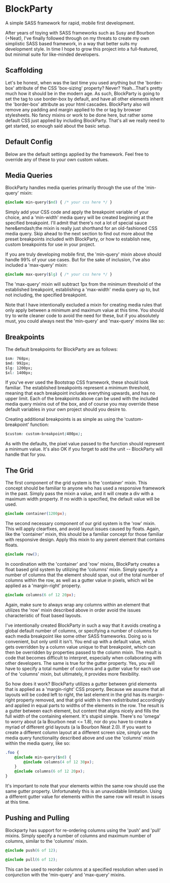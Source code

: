 # BlockParty
A simple SASS framework for rapid, mobile first development.

After years of toying with SASS frameworks such as Susy and Bourbon (+Neat), I've finally followed through on my threats to create my own simplistic SASS based framework, in a way that better suits my development style. In time I hope to grow this project into a full-featured, but minimal suite for like-minded developers.

## Scaffolding

Let's be honest, when was the last time you used anything but the 'border-box' attribute of the CSS 'box-sizing' property? Never? Yeah...That's pretty much how it should be in the modern age. As such, BlockParty is going to set the <html> tag to use border-box by default, and have all other elements inherit the 'border-box' attribute as your html cascades. BlockParty also will remove any padding and margin applied to the <body> or <html> tag by browser stylesheets. No fancy mixins or work to be done here, but rather some default CSS just applied by including BlockParty. That's all we really need to get started, so enough said about the basic setup.

## Default Config

Below are the default settings applied by the framework. Feel free to override any of these to your own custom values.

## Media Queries

BlockParty handles media queries primarily through the use of the 'min-query' mixin:
```css
@include min-query($md) { /* your css here */ }
```
Simply add your CSS code and apply the breakpoint variable of your choice, and a 'min-width' media query will be created beginning at the specified breakpoint. I'll admit that there's not a lot of special sauce here&emdash;the mixin is really just shorthand for an old-fashioned CSS media query. Skip ahead to the next section to find out more about the preset breakpoints included with BlockParty, or how to establish new, custom breakpoints for use in your project.

If you are truly developing mobile first, the 'min-query' mixin above should handle 99% of your use cases. But for the sake of inclusion, I've also included a 'max-query' mixin:
```css
@include max-query($lg) { /* your css here */ }
```
The 'max-query' mixin will subtract 1px from the minimum threshold of the established breakpoint, establishing a 'max-width' media query up to, but not including, the specified breakpoint.

Note that I have intentionally excluded a mixin for creating media rules that only apply between a minimum and maximum value at this time. You should try to write cleaner code to avoid the need for these, but if you absolutely must, you could always nest the 'min-query' and 'max-query' mixins like so:

## Breakpoints

The default breakpoints for BlockParty are as follows:
```css
$sm: 768px;
$md: 992px;
$lg: 1200px;
$xl: 1400px;
```
If you've ever used the Bootstrap CSS framework, these should look familiar. The established breakpoints represent a minimum threshold, meaning that each breakpoint includes everything upwards, and has no upper limit. Each of the breakpoints above can be used with the included media query mixins out of the box, and of course you may override these default variables in your own project should you desire to.

Creating additional breakpoints is as simple as using the 'custom-breakpoint' function:
```css
$custom: custom-breakpoint(400px);
```
As with the defaults, the pixel value passed to the function should represent a minimum value. It's also OK if you forget to add the unit -- BlockParty will handle that for you.

## The Grid

The first component of the grid system is the 'container' mixin. This concept should be familiar to anyone who has used a responsive framework in the past. Simply pass the mixin a value, and it will create a div with a maximum width property. If no width is specified, the default value will be used.
```css
@include container(1200px);
```

The second necessary component of our grid system is the 'row' mixin. This will apply clearfixes, and avoid layout issues caused by floats. Again, like the 'container' mixin, this should be a familiar concept for those familiar with responsive design. Apply this mixin to any parent element that contains floats.
```css
@include row();
```

In coordination with the 'container' and 'row' mixins, BlockParty creates a float based grid system by utilizing the 'columns' mixin. Simply specify a number of columns that the element should span, out of the total number of columns within the row, as well as a gutter value in pixels, which wil be applied as a 'margin-right' property.
```css
@include columns(6 of 12 20px);
```
Again, make sure to always wrap any columns within an element that utilizes the 'row' mixin described above in order avoid the issues characteristic of float based layouts.

I've intentionally created BlockParty in such a way that it avoids creating a global default number of columns, or specifying a number of columns for each media breakpoint like some other SASS frameworks. Doing so is convenient, but only until it isn't. You end up with a default value, which gets overridden by a column value unique to that breakpoint, which can then be overridden by properties passed to the column mixin. The result is code that becomes difficult to interpret, especially when collaborating with other developers. The same is true for the gutter property. Yes, you will have to specify a total number of columns and a gutter value for each use of the 'columns' mixin, but ultimately, it provides more flexibility.

So how does it work? BlockParty utilizes a gutter between grid elements that is applied as a 'margin-right' CSS property. Because we assume that all layouts will be coded left to right, the last element in the grid has its margin-right property removed, and that grid width is then redistributed accordingly and applied in equal parts to widths of the elements in the row. The result is a gutter between each element, but content that aligns nicely and fills the full width of the containing element. It's stupid simple. There's no 'omega' to worry about (a la Bourbon neat <= 1.8), nor do you have to create a myriad of different grid layouts (a la Bourbon Neat 2.0). If you want to create a different column layout at a different screen size, simply use the media query functionality described above and use the 'columns' mixin within the media query, like so:
```css
.foo {
	@include min-query($md) {
		@include columns(4 of 12 30px);
	}
	@include columns(6 of 12 20px);
}
```

It's important to note that your elements within the same row should use the same gutter property. Unfortunately this is an unavoidable limitation. Using a different gutter value for elements within the same row will result in issues at this time.

## Pushing and Pulling
Blockparty has support for re-ordering columns using the 'push' and 'pull' mixins. Simply specify a number of columns and maximum number of columns, similar to the 'columns' mixin.
```css
@include push(6 of 12);
```
```css
@include pull(6 of 12);
```
This can be used to reorder columns at a specified resolution when used in conjunction with the 'min-query' and 'max-query' mixins.


